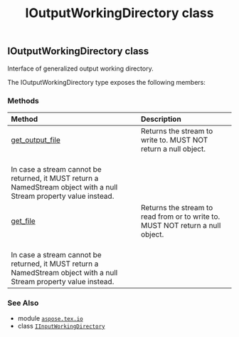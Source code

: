 ﻿---
title: IOutputWorkingDirectory class
second_title: Aspose.TeX for Python via .NET API References
description: 
type: docs
weight: 60
url: /python-net/aspose.tex.io/ioutputworkingdirectory/
is_root: false
---

## IOutputWorkingDirectory class

Interface of generalized output working directory.



The IOutputWorkingDirectory type exposes the following members:

### Methods
| Method | Description |
| :- | :- |
| [get_output_file](/tex/python-net/aspose.tex.io/ioutputworkingdirectory/get_output_file/#str) | Returns the stream to write to. MUST NOT return a null object.<br/>In case a stream cannot be returned, it MUST return a NamedStream object with a null Stream property value instead. |
| [get_file](/tex/python-net/aspose.tex.io/ioutputworkingdirectory/get_file/#str-bool) | Returns the stream to read from or to write to. MUST NOT return a null object.<br/>In case a stream cannot be returned, it MUST return a NamedStream object with a null Stream property value instead. |



### See Also
* module [`aspose.tex.io`](..)
* class [`IInputWorkingDirectory`](/tex/python-net/aspose.tex.io/iinputworkingdirectory)
